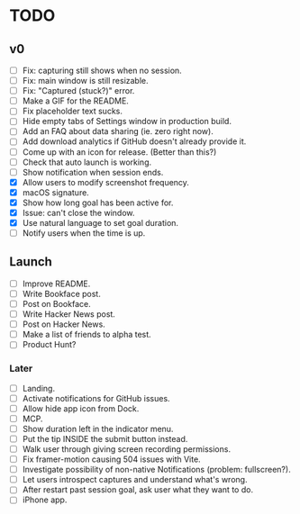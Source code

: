 # TODO

## v0

- [ ] Fix: capturing still shows when no session.
- [ ] Fix: main window is still resizable.
- [ ] Fix: "Captured (stuck?)" error.
- [ ] Make a GIF for the README.
- [ ] Fix placeholder text sucks.
- [ ] Hide empty tabs of Settings window in production build.
- [ ] Add an FAQ about data sharing (ie. zero right now).
- [ ] Add download analytics if GitHub doesn't already provide it.
- [ ] Come up with an icon for release. (Better than this?)
- [ ] Check that auto launch is working.
- [ ] Show notification when session ends.
- [x] Allow users to modify screenshot frequency.
- [x] macOS signature.
- [x] Show how long goal has been active for.
- [x] Issue: can't close the window.
- [x] Use natural language to set goal duration.
- [ ] Notify users when the time is up.

## Launch

- [ ] Improve README.
- [ ] Write Bookface post.
- [ ] Post on Bookface.
- [ ] Write Hacker News post.
- [ ] Post on Hacker News.
- [ ] Make a list of friends to alpha test.
- [ ] Product Hunt?

### Later

- [ ] Landing.
- [ ] Activate notifications for GitHub issues.
- [ ] Allow hide app icon from Dock.
- [ ] MCP.
- [ ] Show duration left in the indicator menu.
- [ ] Put the tip INSIDE the submit button instead.
- [ ] Walk user through giving screen recording permissions.
- [ ] Fix framer-motion causing 504 issues with Vite.
- [ ] Investigate possibility of non-native Notifications (problem: fullscreen?).
- [ ] Let users introspect captures and understand what's wrong.
- [ ] After restart past session goal, ask user what they want to do.
- [ ] iPhone app.
